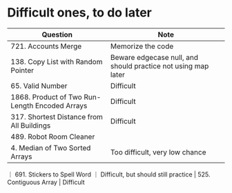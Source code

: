 # Difficult ones, to do later
| Question                | Note                         
| ------------------------| ------------------------------ 
| 721. Accounts Merge | Memorize the code
| 138. Copy List with Random Pointer | Beware edgecase null, and should practice not using map later
| 65. Valid Number | Difficult
| 1868. Product of Two Run-Length Encoded Arrays | Difficult
| 317. Shortest Distance from All Buildings | Difficult
| 489. Robot Room Cleaner | 
| 4. Median of Two Sorted Arrays | Too difficult, very low chance
｜ 691. Stickers to Spell Word ｜ Difficult, but should still practice
| 525. Contiguous Array | Difficult
